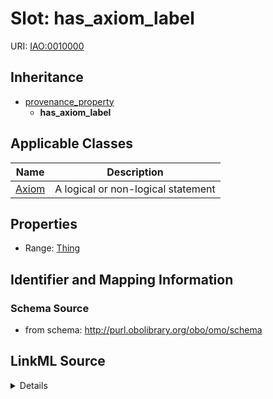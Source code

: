 # Slot: has_axiom_label

URI: [IAO:0010000](http://purl.obolibrary.org/obo/IAO_0010000)




## Inheritance

* [provenance_property](provenance_property.md)
    * **has_axiom_label**





## Applicable Classes

| Name | Description |
| --- | --- |
[Axiom](Axiom.md) | A logical or non-logical statement






## Properties

* Range: [Thing](Thing.md)







## Identifier and Mapping Information







### Schema Source


* from schema: http://purl.obolibrary.org/obo/omo/schema




## LinkML Source

<details>
```yaml
name: has_axiom_label
from_schema: http://purl.obolibrary.org/obo/omo/schema
rank: 1000
is_a: provenance_property
slot_uri: IAO:0010000
alias: has_axiom_label
domain_of:
- Axiom
range: Thing

```
</details>